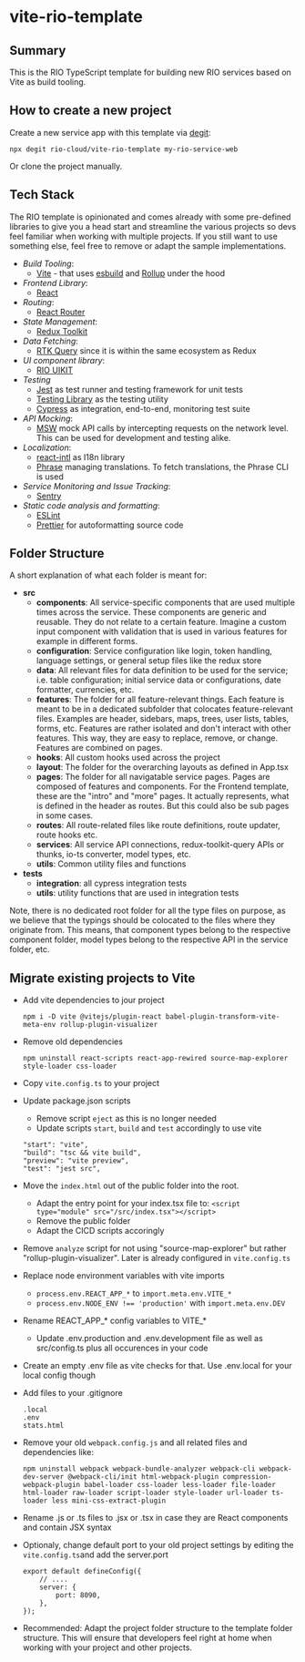 # vite-rio-template

## Summary
This is the RIO TypeScript template for building new RIO services based on Vite as build tooling.


## How to create a new project
Create a new service app with this template via [degit](https://www.npmjs.com/package/degit):

```
npx degit rio-cloud/vite-rio-template my-rio-service-web
```

Or clone the project manually.

## Tech Stack
The RIO template is opinionated and comes already with some pre-defined libraries to give you a head start and streamline the various projects so devs feel familiar when working with multiple projects. If you still want to use something else, feel free to remove or adapt the sample implementations.

- *Build Tooling*:
    - [Vite](https://vitejs.dev/) - that uses [esbuild](https://esbuild.github.io/) and [Rollup](https://rollupjs.org) under the hood
- *Frontend Library*:
    - [React](https://reactjs.org/)
- *Routing*:
    - [React Router](https://github.com/remix-run/react-router)
- *State Management*:
    - [Redux Toolkit](https://redux-toolkit.js.org/)
- *Data Fetching*:
    - [RTK Query](https://redux-toolkit.js.org/rtk-query/overview) since it is within the same ecosystem as Redux
- *UI component library*:
    - [RIO UIKIT](https://uikit.developers.rio.cloud)
- *Testing*
    - [Jest](https://jestjs.io/) as test runner and testing framework for unit tests
    - [Testing Library](https://testing-library.com/) as the testing utility
    - [Cypress](https://www.cypress.io/) as integration, end-to-end, monitoring test suite
- *API Mocking*:
    - [MSW](https://mswjs.io/) mock API calls by intercepting requests on the network level. This can be used for development and testing alike.
- *Localization*:
    - [react-intl](https://formatjs.io/docs/react-intl/) as I18n library
    - [Phrase](https://phrase.com/cli/) managing translations. To fetch translations, the Phrase CLI is used
- *Service Monitoring and Issue Tracking*:
    - [Sentry](https://sentry.io/)
- *Static code analysis and formatting*:
    - [ESLint](https://eslint.org/)
    - [Prettier](https://prettier.io/) for autoformatting source code


## Folder Structure
A short explanation of what each folder is meant for:

- **src**
    - **components**: All service-specific components that are used multiple times across the service. These components are generic and reusable. They do not relate to a certain feature. Imagine a custom input component with validation that is used in various features for example in different forms.
    - **configuration**: Service configuration like login, token handling, language settings, or general setup files like the redux store
    - **data**: All relevant files for data definition to be used for the service; i.e. table configuration; initial service data or configurations, date formatter, currencies, etc.
    - **features**: The folder for all feature-relevant things. Each feature is meant to be in a dedicated subfolder that colocates feature-relevant files. Examples are header, sidebars, maps, trees, user lists, tables, forms, etc. Features are rather isolated and don't interact with other features. This way, they are easy to replace, remove, or change. Features are combined on pages.
    - **hooks**: All custom hooks used across the project
    - **layout**: The folder for the overarching layouts as defined in App.tsx
    - **pages**: The folder for all navigatable service pages. Pages are composed of features and components. For the Frontend template, these are the "intro" and "more" pages. It actually represents, what is defined in the header as routes. But this could also be sub pages in some cases.
    - **routes**: All route-related files like route definitions, route updater, route hooks etc.
    - **services**: All service API connections, redux-toolkit-query APIs or thunks, io-ts converter, model types, etc.
    - **utils**: Common utility files and functions
- **tests**
    - **integration**: all cypress integration tests
    - **utils**: utility functions that are used in integration tests

Note, there is no dedicated root folder for all the type files on purpose, as we believe that the typings should be colocated to the files where they originate from. This means, that component types belong to the respective component folder, model types belong to the respective API in the service folder, etc.


## Migrate existing projects to Vite
- Add vite dependencies to jour project
    ````
    npm i -D vite @vitejs/plugin-react babel-plugin-transform-vite-meta-env rollup-plugin-visualizer
    ````
- Remove old dependencies
    ````
    npm uninstall react-scripts react-app-rewired source-map-explorer style-loader css-loader
    ````
- Copy `vite.config.ts` to your project
- Update package.json scripts
    - Remove script `eject` as this is no longer needed
    - Update scripts `start`, `build` and `test` accordingly to use vite
    ````
    "start": "vite",
    "build": "tsc && vite build",
    "preview": "vite preview",
    "test": "jest src",
    ````
- Move the `index.html` out of the public folder into the root. 
    - Adapt the entry point for your index.tsx file to: `<script type="module" src="/src/index.tsx"></script>`
    - Remove the public folder
    - Adapt the CICD scripts accoringly
- Remove `analyze` script for not using "source-map-explorer" but rather "rollup-plugin-visualizer". Later is already configured in `vite.config.ts`
- Replace node environment variables with vite imports
    - `process.env.REACT_APP_*` to `import.meta.env.VITE_*`
    - `process.env.NODE_ENV !== 'production'` with `import.meta.env.DEV`
- Rename REACT_APP_* config variables to VITE_*
    - Update .env.production and .env.development file as well as src/config.ts plus all occurences in your code
- Create an empty .env file as vite checks for that. Use .env.local for your local config though
- Add files to your .gitignore
    ````
    .local
    .env
    stats.html
    ````
- Remove your old `webpack.config.js` and all related files and dependencies like:
    `````
    npm uninstall webpack webpack-bundle-analyzer webpack-cli webpack-dev-server @webpack-cli/init html-webpack-plugin compression-webpack-plugin babel-loader css-loader less-loader file-loader html-loader raw-loader script-loader style-loader url-loader ts-loader less mini-css-extract-plugin
    `````

- Rename .js or .ts files to .jsx or .tsx in case they are React components and contain JSX syntax
- Optionaly, change default port to your old project settings by editing the `vite.config.ts`and add the server.port
    ````
    export default defineConfig({
        // ....
        server: {
            port: 8090,
        },
    });
    ````
- Recommended: Adapt the project folder structure to the template folder structure. This will ensure that developers feel right at home when working with your project and other projects.
